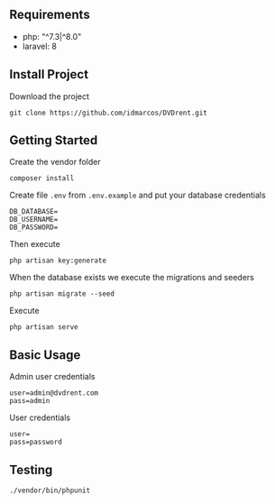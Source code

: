 ## Requirements
- php: "^7.3|^8.0"
- laravel: 8


## Install Project

Download the project
```
git clone https://github.com/idmarcos/DVDrent.git
```

## Getting Started

Create the vendor folder
```
composer install
```

Create file `.env` from `.env.example` and put your database credentials
```
DB_DATABASE=
DB_USERNAME=
DB_PASSWORD=
```
Then execute
```
php artisan key:generate
```

When the database exists we execute the migrations and seeders
```
php artisan migrate --seed
```

Execute
```
php artisan serve
```

## Basic Usage

Admin user credentials
```
user=admin@dvdrent.com
pass=admin
```

User credentials
```
user=
pass=password
```

## Testing
```
./vendor/bin/phpunit
```
